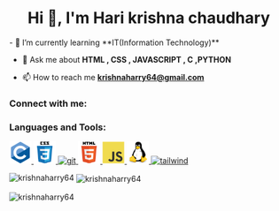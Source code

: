 <h1 align="center">Hi 👋, I'm Hari krishna chaudhary</h1>
- 🌱 I’m currently learning **IT(Information Technology)**

- 💬 Ask me about **HTML , CSS , JAVASCRIPT , C ,PYTHON**

- 📫 How to reach me **krishnaharry64@gmail.com**

<h3 align="left">Connect with me:</h3>
<img src="https://www.thisiscolossal.com/wp-content/uploads/2018/04/agif1opt.gif" width="500px" align="right" alt="">
<p align="left">
</p>

<h3 align="left">Languages and Tools:</h3>
<p align="left"> <a href="https://www.cprogramming.com/" target="_blank" rel="noreferrer"> <img src="https://raw.githubusercontent.com/devicons/devicon/master/icons/c/c-original.svg" alt="c" width="40" height="40"/> </a> <a href="https://www.w3schools.com/css/" target="_blank" rel="noreferrer"> <img src="https://raw.githubusercontent.com/devicons/devicon/master/icons/css3/css3-original-wordmark.svg" alt="css3" width="40" height="40"/> </a> <a href="https://git-scm.com/" target="_blank" rel="noreferrer"> <img src="https://www.vectorlogo.zone/logos/git-scm/git-scm-icon.svg" alt="git" width="40" height="40"/> </a> <a href="https://www.w3.org/html/" target="_blank" rel="noreferrer"> <img src="https://raw.githubusercontent.com/devicons/devicon/master/icons/html5/html5-original-wordmark.svg" alt="html5" width="40" height="40"/> </a> <a href="https://developer.mozilla.org/en-US/docs/Web/JavaScript" target="_blank" rel="noreferrer"> <img src="https://raw.githubusercontent.com/devicons/devicon/master/icons/javascript/javascript-original.svg" alt="javascript" width="40" height="40"/> </a> <a href="https://www.linux.org/" target="_blank" rel="noreferrer"> <img src="https://raw.githubusercontent.com/devicons/devicon/master/icons/linux/linux-original.svg" alt="linux" width="40" height="40"/> </a> <a href="https://tailwindcss.com/" target="_blank" rel="noreferrer"> <img src="https://www.vectorlogo.zone/logos/tailwindcss/tailwindcss-icon.svg" alt="tailwind" width="40" height="40"/> </a> </p>

<p><img align="left" src="https://github-readme-stats.vercel.app/api/top-langs?username=krishnaharry64&show_icons=true&locale=en&layout=compact" alt="krishnaharry64" /></p>

<p>&nbsp;<img align="center" src="https://github-readme-stats.vercel.app/api?username=krishnaharry64&show_icons=true&locale=en" alt="krishnaharry64" /></p>

<p><img align="center" src="https://github-readme-streak-stats.herokuapp.com/?user=krishnaharry64&" alt="krishnaharry64" /></p>

